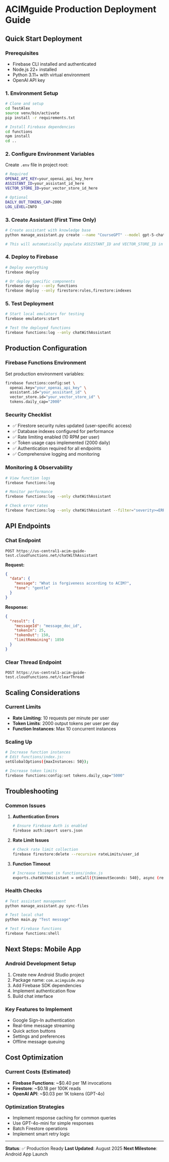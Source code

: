 # ACIMguide Production Deployment Guide

## Quick Start Deployment

### Prerequisites
- Firebase CLI installed and authenticated
- Node.js 22+ installed
- Python 3.11+ with virtual environment
- OpenAI API key

### 1. Environment Setup

```bash
# Clone and setup
cd TestAlex
source venv/bin/activate
pip install -r requirements.txt

# Install Firebase dependencies
cd functions
npm install
cd ..
```

### 2. Configure Environment Variables

Create `.env` file in project root:
```bash
# Required
OPENAI_API_KEY=your_openai_api_key_here
ASSISTANT_ID=your_assistant_id_here
VECTOR_STORE_ID=your_vector_store_id_here

# Optional
DAILY_OUT_TOKENS_CAP=2000
LOG_LEVEL=INFO
```

### 3. Create Assistant (First Time Only)

```bash
# Create assistant with knowledge base
python manage_assistant.py create --name "CourseGPT" --model gpt-5-chat-latest

# This will automatically populate ASSISTANT_ID and VECTOR_STORE_ID in .env
```

### 4. Deploy to Firebase

```bash
# Deploy everything
firebase deploy

# Or deploy specific components
firebase deploy --only functions
firebase deploy --only firestore:rules,firestore:indexes
```

### 5. Test Deployment

```bash
# Start local emulators for testing
firebase emulators:start

# Test the deployed functions
firebase functions:log --only chatWithAssistant
```

## Production Configuration

### Firebase Functions Environment

Set production environment variables:
```bash
firebase functions:config:set \
  openai.key="your_openai_api_key" \
  assistant.id="your_assistant_id" \
  vector_store.id="your_vector_store_id" \
  tokens.daily_cap="2000"
```

### Security Checklist

- ✅ Firestore security rules updated (user-specific access)
- ✅ Database indexes configured for performance
- ✅ Rate limiting enabled (10 RPM per user)
- ✅ Token usage caps implemented (2000 daily)
- ✅ Authentication required for all endpoints
- ✅ Comprehensive logging and monitoring

### Monitoring & Observability

```bash
# View function logs
firebase functions:log

# Monitor performance
firebase functions:log --only chatWithAssistant

# Check error rates
firebase functions:log --only chatWithAssistant --filter="severity>=ERROR"
```

## API Endpoints

### Chat Endpoint
```
POST https://us-central1-acim-guide-test.cloudfunctions.net/chatWithAssistant
```

**Request:**
```json
{
  "data": {
    "message": "What is forgiveness according to ACIM?",
    "tone": "gentle"
  }
}
```

**Response:**
```json
{
  "result": {
    "messageId": "message_doc_id",
    "tokenIn": 25,
    "tokenOut": 150,
    "limitRemaining": 1850
  }
}
```

### Clear Thread Endpoint
```
POST https://us-central1-acim-guide-test.cloudfunctions.net/clearThread
```

## Scaling Considerations

### Current Limits
- **Rate Limiting**: 10 requests per minute per user
- **Token Limits**: 2000 output tokens per user per day
- **Function Instances**: Max 10 concurrent instances

### Scaling Up
```bash
# Increase function instances
# Edit functions/index.js:
setGlobalOptions({maxInstances: 50});

# Increase token limits
firebase functions:config:set tokens.daily_cap="5000"
```

## Troubleshooting

### Common Issues

1. **Authentication Errors**
   ```bash
   # Ensure Firebase Auth is enabled
   firebase auth:import users.json
   ```

2. **Rate Limit Issues**
   ```bash
   # Check rate limit collection
   firebase firestore:delete --recursive rateLimits/user_id
   ```

3. **Function Timeout**
   ```bash
   # Increase timeout in functions/index.js
   exports.chatWithAssistant = onCall({timeoutSeconds: 540}, async (request) => {
   ```

### Health Checks

```bash
# Test assistant management
python manage_assistant.py sync-files

# Test local chat
python main.py "Test message"

# Test Firebase functions
firebase functions:shell
```

## Next Steps: Mobile App

### Android Development Setup
1. Create new Android Studio project
2. Package name: `com.acimguide.mvp`
3. Add Firebase SDK dependencies
4. Implement authentication flow
5. Build chat interface

### Key Features to Implement
- Google Sign-In authentication
- Real-time message streaming
- Quick action buttons
- Settings and preferences
- Offline message queuing

## Cost Optimization

### Current Costs (Estimated)
- **Firebase Functions**: ~$0.40 per 1M invocations
- **Firestore**: ~$0.18 per 100K reads
- **OpenAI API**: ~$0.03 per 1K tokens (GPT-4o)

### Optimization Strategies
- Implement response caching for common queries
- Use GPT-4o-mini for simple responses
- Batch Firestore operations
- Implement smart retry logic

---

**Status**: ✅ Production Ready
**Last Updated**: August 2025
**Next Milestone**: Android App Launch
